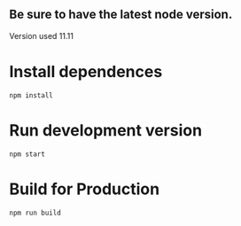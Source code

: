 ## Be sure to have the latest node version.
Version used 11.11

# Install dependences
`npm install`

# Run development version
`npm start`

# Build for Production
`npm run build`

